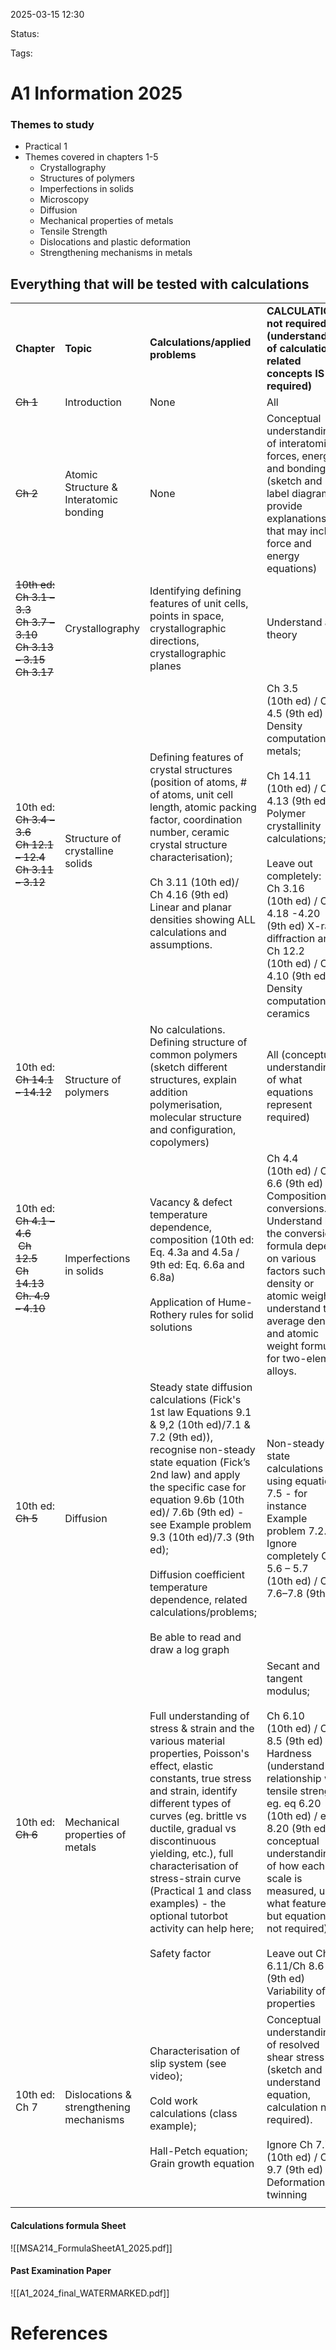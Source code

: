 2025-03-15 12:30

Status:

Tags:

# A1 Information 2025

### Themes to study
- Practical 1
- Themes covered in chapters 1-5
	- Crystallography
	- Structures of polymers
	- Imperfections in solids
	- Microscopy
	- Diffusion
	- Mechanical properties of metals
	- Tensile Strength
	- Dislocations and plastic deformation
	- Strengthening mechanisms in metals



## Everything that will be tested with calculations 

|                                                                                                    |                                         |                                                                                                                                                                                                                                                                                                                                                                                                                      |                                                                                                                                                                                                                                                                                                                                                           |
| -------------------------------------------------------------------------------------------------- | --------------------------------------- | -------------------------------------------------------------------------------------------------------------------------------------------------------------------------------------------------------------------------------------------------------------------------------------------------------------------------------------------------------------------------------------------------------------------- | --------------------------------------------------------------------------------------------------------------------------------------------------------------------------------------------------------------------------------------------------------------------------------------------------------------------------------------------------------- |
| **Chapter**                                                                                        | **Topic**                               | **Calculations/applied problems**                                                                                                                                                                                                                                                                                                                                                                                    | **CALCULATIONS not required (understanding of calculation-related concepts IS required)**                                                                                                                                                                                                                                                                 |
| ~~Ch 1~~                                                                                           | Introduction                            | None                                                                                                                                                                                                                                                                                                                                                                                                                 | All                                                                                                                                                                                                                                                                                                                                                       |
| ~~Ch 2~~                                                                                           | Atomic Structure & Interatomic bonding  | None                                                                                                                                                                                                                                                                                                                                                                                                                 | Conceptual understanding of interatomic forces, energy and bonding (sketch and label diagrams, provide explanations that may include force and energy equations)                                                                                                                                                                                          |
| ~~10th ed:  <br>Ch 3.1 – 3.3  <br>Ch 3.7 – 3.10  <br>Ch 3.13 – 3.15  <br>Ch 3.17<br>~~             | Crystallography                         | Identifying defining features of unit cells, points in space, crystallographic directions, crystallographic planes                                                                                                                                                                                                                                                                                                   | Understand all theory                                                                                                                                                                                                                                                                                                                                     |
| 10th ed:  <br>~~Ch 3.4 – 3.6~~  <br>~~Ch 12.1 – 12.4~~  <br>~~Ch 3.11 – 3.12~~<br><br>             | Structure of crystalline solids         | Defining features of crystal structures (position of atoms, # of atoms, unit cell length, atomic packing factor, coordination number, ceramic crystal structure characterisation);<br><br>Ch 3.11 (10th ed)/ Ch 4.16 (9th ed) Linear and planar densities showing ALL calculations and assumptions.                                                                                                                  | Ch 3.5 (10th ed) / Ch 4.5 (9th ed) Density computations metals;<br><br>Ch 14.11 (10th ed) / Ch 4.13 (9th ed) Polymer crystallinity calculations;<br><br>Leave out completely:  <br>Ch 3.16 (10th ed) / Ch 4.18 -4.20 (9th ed) X-ray diffraction and Ch 12.2 (10th ed) / Ch 4.10 (9th ed) Density computations ceramics                                    |
| 10th ed:  <br>~~Ch 14.1 – 14.12~~<br><br>                                                          | Structure of polymers                   | No calculations. Defining structure of common polymers (sketch different structures, explain addition polymerisation, molecular structure and configuration, copolymers)                                                                                                                                                                                                                                             | All (conceptual understanding of what equations represent required)                                                                                                                                                                                                                                                                                       |
| 10th ed:  <br>~~Ch 4.1 – 4.6~~  <br> ~~Ch 12.5~~  <br>~~Ch 14.13~~  <br>~~Ch. 4.9 – 4.10~~<br><br> | Imperfections in solids                 | Vacancy & defect temperature dependence, composition (10th ed: Eq. 4.3a and 4.5a / 9th ed: Eq. 6.6a and 6.8a)<br><br>Application of Hume-Rothery rules for solid solutions                                                                                                                                                                                                                                           | Ch 4.4 (10th ed) / Ch 6.6 (9th ed) Composition conversions. Understand how the conversion formula depend on various factors such as density or atomic weights, understand the average density and atomic weight formulae for two-element alloys.                                                                                                          |
| 10th ed: ~~Ch 5~~<br><br>                                                                          | Diffusion                               | Steady state diffusion calculations (Fick's 1st law Equations 9.1 & 9,2 (10th ed)/7.1 & 7.2 (9th ed)), recognise non-steady state equation (Fick’s 2nd law) and apply the specific case for equation 9.6b (10th ed)/ 7.6b (9th ed) - see Example problem 9.3 (10th ed)/7.3 (9th ed);<br><br>Diffusion coefficient temperature dependence, related calculations/problems;<br><br>Be able to read and draw a log graph | Non-steady state calculations using equation 7.5 - for instance Example problem 7.2. Ignore completely Ch 5.6 – 5.7 (10th ed) / Ch 7.6–7.8 (9th ed)                                                                                                                                                                                                       |
| 10th ed: ~~Ch 6~~<br><br>                                                                          | Mechanical properties of metals         | Full understanding of stress & strain and the various material properties, Poisson's effect, elastic constants, true stress and strain, identify different types of curves (eg. brittle vs ductile, gradual vs discontinuous yielding, etc.), full characterisation of stress-strain curve (Practical 1 and class examples) - the optional tutorbot activity can help here;  <br>  <br>Safety factor                 | Secant and tangent modulus;  <br>  <br>Ch 6.10 (10th ed) / Ch 8.5 (9th ed) Hardness (understand relationship with tensile strength eg. eq 6.20 (10th ed) / eq 8.20 (9th ed), conceptual understanding of how each scale is measured, using what features, but equations not required);<br><br>Leave out Ch 6.11/Ch 8.6 (9th ed) Variability of properties |
| 10th ed: Ch 7<br><br>                                                                              | Dislocations & strengthening mechanisms | Characterisation of slip system (see video);  <br>  <br>Cold work calculations (class example);<br><br>Hall-Petch equation; Grain growth equation                                                                                                                                                                                                                                                                    | Conceptual understanding of resolved shear stress (sketch and understand equation, calculation not required).  <br>  <br>Ignore Ch 7.7 (10th ed) / Ch 9.7 (9th ed) Deformation by twinning                                                                                                                                                                |
|                                                                                                    |                                         |                                                                                                                                                                                                                                                                                                                                                                                                                      |                                                                                                                                                                                                                                                                                                                                                           |

#### Calculations formula Sheet

![[MSA214_FormulaSheetA1_2025.pdf]]

#### Past Examination Paper

![[A1_2024_final_WATERMARKED.pdf]]





# References
